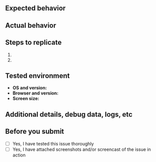 ## Expected behavior

## Actual behavior

## Steps to replicate
1.
2.

## Tested environment
- **OS and version:**
- **Browser and version:**
- **Screen size:**

## Additional details, debug data, logs, etc

## Before you submit
- [ ] Yes, I have tested this issue thoroughly
- [ ] Yes, I have attached screenshots and/or screencast of the issue in action
